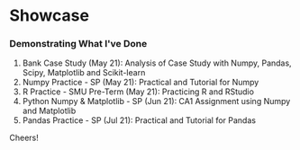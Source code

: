 # Showcase
### Demonstrating What I've Done

1. Bank Case Study (May 21): Analysis of Case Study with Numpy, Pandas, Scipy, Matplotlib and Scikit-learn
2. Numpy Practice - SP (May 21): Practical and Tutorial for Numpy
3. R Practice - SMU Pre-Term (May 21): Practicing R and RStudio
4. Python Numpy & Matplotlib - SP (Jun 21): CA1 Assignment using Numpy and Matplotlib
5. Pandas Practice - SP (Jul 21): Practical and Tutorial for Pandas

Cheers!

